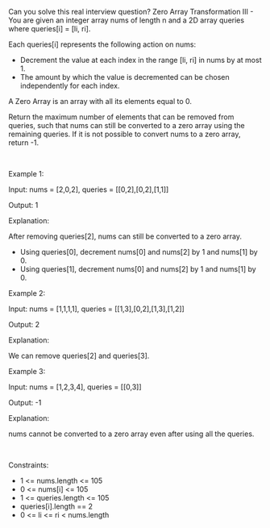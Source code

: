 Can you solve this real interview question? Zero Array Transformation III - You are given an integer array nums of length n and a 2D array queries where queries[i] = [li, ri].

Each queries[i] represents the following action on nums:

 * Decrement the value at each index in the range [li, ri] in nums by at most 1.
 * The amount by which the value is decremented can be chosen independently for each index.

A Zero Array is an array with all its elements equal to 0.

Return the maximum number of elements that can be removed from queries, such that nums can still be converted to a zero array using the remaining queries. If it is not possible to convert nums to a zero array, return -1.

 

Example 1:

Input: nums = [2,0,2], queries = [[0,2],[0,2],[1,1]]

Output: 1

Explanation:

After removing queries[2], nums can still be converted to a zero array.

 * Using queries[0], decrement nums[0] and nums[2] by 1 and nums[1] by 0.
 * Using queries[1], decrement nums[0] and nums[2] by 1 and nums[1] by 0.

Example 2:

Input: nums = [1,1,1,1], queries = [[1,3],[0,2],[1,3],[1,2]]

Output: 2

Explanation:

We can remove queries[2] and queries[3].

Example 3:

Input: nums = [1,2,3,4], queries = [[0,3]]

Output: -1

Explanation:

nums cannot be converted to a zero array even after using all the queries.

 

Constraints:

 * 1 <= nums.length <= 105
 * 0 <= nums[i] <= 105
 * 1 <= queries.length <= 105
 * queries[i].length == 2
 * 0 <= li <= ri < nums.length